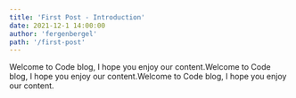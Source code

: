 ```yaml
---
title: 'First Post - Introduction'
date: 2021-12-1 14:00:00
author: 'fergenbergel'
path: '/first-post'
---
```


Welcome to Code blog, I hope you enjoy our content.Welcome to Code blog, I hope you enjoy our content.Welcome to Code blog, I hope you enjoy our content.